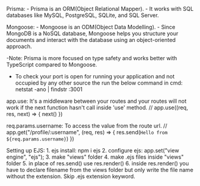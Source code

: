 Prisma:
    - Prisma is an ORM(Object Relational Mapper).
    - It works with SQL databases like MySQL, PostgreSQL, SQLite, and SQL Server.
    
Mongoose:
    - Mongoose is an ODM(Object Data Modelling).
    - Since MongoDB is a NoSQL database, Mongoose helps you structure your documents and interact with the database using an object-oriented approach.

-Note: Prisma is more focused on type safety and works better with TypeScript compared to Mongoose.

- To check your port is open for running your application and not occupied by any other source the run the below command in cmd:
    netstat -ano | findstr :3001


app.use: 
    It's a middleware between your routes and your routes will not work if the next function hasn't call inside 'use' method.
    // app.use((req, res, next) => {
            next()
        })


req.params.username:
    To access the value from the route url.
    // app.get("/profile/:username", (req, res) => {
        res.send(`Hello from ${req.params.username}`)
        })


Setting up EJS:
    1. ejs install: npm i ejs
    2. configure ejs: app.set("view engine", "ejs");
    3. make "views" folder
    4. make .ejs files inside "views" folder
    5. in place of res.send() use res.render()
    6. inside res.render() you have to declare filename from the views folder but only write the file name without the extension. Skip .ejs extension keyword.